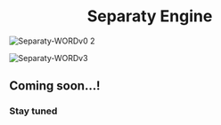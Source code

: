 <h1 align="center"> Separaty Engine </h1> 

![Separaty-WORDv0 2](https://user-images.githubusercontent.com/73245381/211683941-2189409e-4304-4bf7-984a-0f7b9a11c3d3.png)

![Separaty-WORDv3](https://user-images.githubusercontent.com/73245381/211684099-f85881ee-a1fa-4fee-84ac-3d5f8affdacf.png)

## Coming soon...!
### Stay tuned
